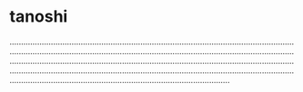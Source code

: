# tanoshi

................................................................................................................................................................................................................................................................................................................................................................................................................................................................................................................................................................................................................
